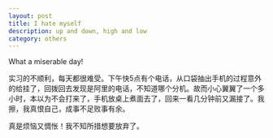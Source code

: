 ```yaml
---
layout: post
title: I hate myself
description: up and down, high and low
category: others
---
```


What a miserable day!


实习的不顺利，每天都很难受。下午快5点有个电话，从口袋抽出手机的过程意外的给挂了，回拨回去发现是阿里的电话，不知道哪个分机。故而小心翼翼了一个多小时，本以为不会打来了，手机放桌上煮面去了，回来一看几分钟前又漏接了。我擦，我真恨自己，成事不足败事有余。


真是烦恼又惆怅！我不知所措想要放弃了。
